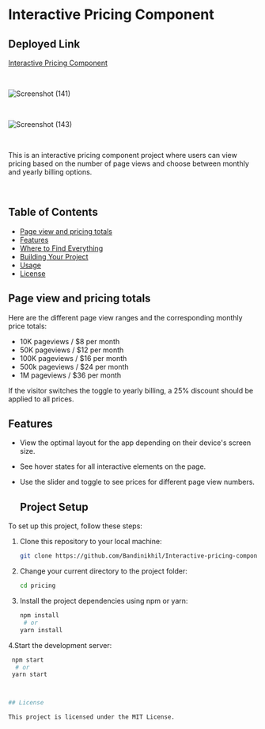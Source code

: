 # Interactive Pricing Component

## Deployed Link

[Interactive Pricing Component](https://interactive-pricing-componentt.netlify.app/)

<br>

![Screenshot (141)](https://github.com/Bandinikhil/Interactive-pricing-component/assets/105233916/d1656814-7f3a-4334-a4f8-576df4cad7b1)

<br>

![Screenshot (143)](https://github.com/Bandinikhil/Interactive-pricing-component/assets/105233916/bd9f1d1b-beec-4e66-9198-81b30cff2fa3)

<br>

This is an interactive pricing component project where users can view pricing based on the number of page views and choose between monthly and yearly billing options.




<br>

 ## Table of Contents
- [Page view and pricing totals](#page-view-and-pricing-totals)
- [Features](#features)
- [Where to Find Everything](#where-to-find-everything)
- [Building Your Project](#building-your-project)
- [Usage](#usage)
- [License](#license)

## Page view and pricing totals

Here are the different page view ranges and the corresponding monthly price totals:

- 10K pageviews / $8 per month
- 50K pageviews / $12 per month
- 100K pageviews / $16 per month
- 500k pageviews / $24 per month
- 1M pageviews / $36 per month

If the visitor switches the toggle to yearly billing, a 25% discount should be applied to all prices.

## Features

- View the optimal layout for the app depending on their device's screen size.
- See hover states for all interactive elements on the page.
- Use the slider and toggle to see prices for different page view numbers.

  ## Project Setup

To set up this project, follow these steps:

1. Clone this repository to your local machine:
   ```bash
   git clone https://github.com/Bandinikhil/Interactive-pricing-component.git

2. Change your current directory to the project folder: 
   ```bash
   cd pricing

3. Install the project dependencies using npm or yarn:
   ```bash
   npm install
    # or
   yarn install


4.Start the development server: 
   ```bash
    npm start
     # or
    yarn start



## License

This project is licensed under the MIT License.


